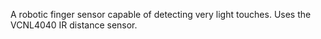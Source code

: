 A robotic finger sensor capable of detecting very light touches. Uses the VCNL4040 IR distance sensor. 
